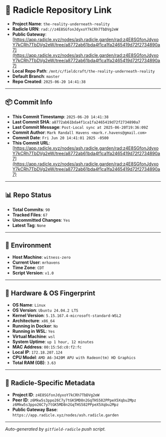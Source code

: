 # 🔗 Radicle Repository Link

- **Project Name**: `the-reality-underneath-reality`
- **Radicle URN**: `rad://z4E8SGfonJdyxoY7kCRh7TbDVg2eW`
- **Public Gateway**: [https://app.radicle.xyz/nodes/ash.radicle.garden/rad:z4E8SGfonJdyxoY7kCRh7TbDVg2eW/tree/a8772ab61bda4f1ca1fa2465419d72f2734890a7](https://app.radicle.xyz/nodes/ash.radicle.garden/rad:z4E8SGfonJdyxoY7kCRh7TbDVg2eW/tree/a8772ab61bda4f1ca1fa2465419d72f2734890a7)
- **Local Repo Path**: `/mnt/c/fieldcraft/the-reality-underneath-reality`
- **Default Branch**: `master`
- **Repo Created**: `2025-06-20 14:41:38`

---

## 📦 Commit Info

- **This Commit Timestamp**: `2025-06-20 14:41:38`
- **Last Commit SHA**: `a8772ab61bda4f1ca1fa2465419d72f2734890a7`
- **Last Commit Message**: `Post-Local sync at 2025-06-20T19:36:09Z`
- **Commit Author**: `Mark Randall Havens <mark.r.havens@gmail.com>`
- **Commit Date**: `Fri Jun 20 14:41:01 2025 -0500`
- **This Commit URL**: [https://app.radicle.xyz/nodes/ash.radicle.garden/rad:z4E8SGfonJdyxoY7kCRh7TbDVg2eW/tree/a8772ab61bda4f1ca1fa2465419d72f2734890a7](https://app.radicle.xyz/nodes/ash.radicle.garden/rad:z4E8SGfonJdyxoY7kCRh7TbDVg2eW/tree/a8772ab61bda4f1ca1fa2465419d72f2734890a7)

---

## 📊 Repo Status

- **Total Commits**: `90`
- **Tracked Files**: `67`
- **Uncommitted Changes**: `Yes`
- **Latest Tag**: `None`

---

## 🧭 Environment

- **Host Machine**: `witness-zero`
- **Current User**: `mrhavens`
- **Time Zone**: `CDT`
- **Script Version**: `v1.0`

---

## 🧬 Hardware & OS Fingerprint

- **OS Name**: `Linux`
- **OS Version**: `Ubuntu 24.04.2 LTS`
- **Kernel Version**: `5.15.167.4-microsoft-standard-WSL2`
- **Architecture**: `x86_64`
- **Running in Docker**: `No`
- **Running in WSL**: `Yes`
- **Virtual Machine**: `wsl`
- **System Uptime**: `up 1 hour, 12 minutes`
- **MAC Address**: `00:15:5d:c0:f2:fc`
- **Local IP**: `172.18.207.124`
- **CPU Model**: `AMD A6-3420M APU with Radeon(tm) HD Graphics`
- **Total RAM (GB)**: `3.63`

---

## 🌱 Radicle-Specific Metadata

- **Project ID**: `z4E8SGfonJdyxoY7kCRh7TbDVg2eW`
- **Peer ID**: `z6Mkw5s3ppo26C7y7tGK5MD8n2GqTHS582PPpeX5Xqbu2Mpz
z6Mkw5s3ppo26C7y7tGK5MD8n2GqTHS582PPpeX5Xqbu2Mpz`
- **Public Gateway Base**: `https://app.radicle.xyz/nodes/ash.radicle.garden`

---

_Auto-generated by `gitfield-radicle` push script._
